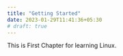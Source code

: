 ```yaml
---
title: "Getting Started"
date: 2023-01-29T11:41:36+05:30
# draft: true
---
```


This is First Chapter for learning Linux.